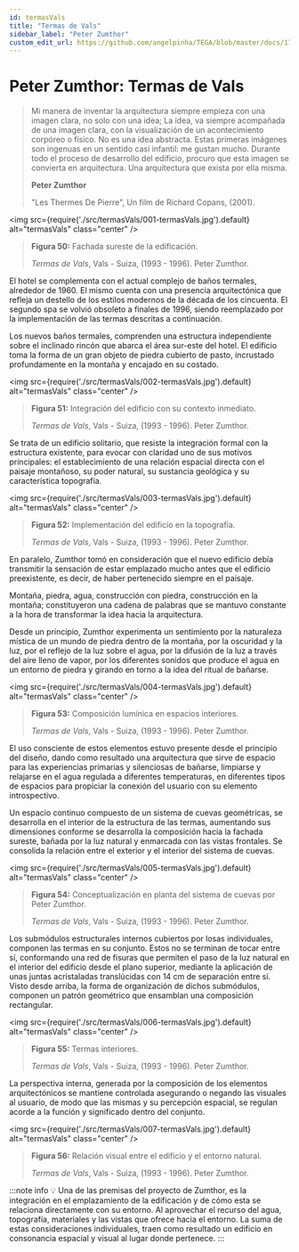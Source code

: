 ```yaml
---
id: termasVals
title: "Termas de Vals"
sidebar_label: "Peter Zumthor"
custom_edit_url: https://github.com/angelpinha/TEGA/blob/master/docs/17-termasVals.md
---
```


# Peter Zumthor: Termas de Vals
 
> Mi manera de inventar la arquitectura siempre empieza con una imagen clara, no solo con una idea; La idea, va siempre acompañada de una imagen clara, con la visualización de un acontecimiento corpóreo o físico. No es una idea abstracta. Estas primeras imágenes son ingenuas en un sentido casi infantil: me gustan mucho. Durante todo el proceso de desarrollo del edificio, procuro que esta imagen se convierta en arquitectura. Una arquitectura que exista por ella misma.
>
> **Peter Zumthor**
> 
> "Les Thermes De Pierre", Un film de Richard Copans, (2001).

<img src={require('./src/termasVals/001-termasVals.jpg').default} alt="termasVals" class="center" />

<!-- ![termasVals](./src/termasVals/001-termasVals.jpg) -->

> **Figura 50:**
> Fachada sureste de la edificación.
>
> *Termas de Vals*,
> Vals - Suiza,
> (1993 - 1996).
> Peter Zumthor.

El hotel se complementa con el actual complejo de baños termales, alrededor de 1960. El mismo cuenta con una presencia arquitectónica que refleja un destello de los estilos modernos de la década de los cincuenta. El segundo spa se volvió obsoleto a finales de 1996, siendo reemplazado por la implementación de las termas descritas a continuación.

Los nuevos baños termales, comprenden una estructura independiente sobre el inclinado rincón que abarca el área sur-este del hotel. El edificio toma la forma de un gran objeto de piedra cubierto de pasto, incrustado profundamente en la montaña y encajado en su costado.

<img src={require('./src/termasVals/002-termasVals.jpg').default} alt="termasVals" class="center" />

<!-- ![termasVals](./src/termasVals/002-termasVals.jpg) -->

> **Figura 51:**
> Integración del edificio con su contexto inmediato.
>
> *Termas de Vals*,
> Vals - Suiza,
> (1993 - 1996).
> Peter Zumthor.

Se trata de un edificio solitario, que resiste la integración formal con la estructura existente, para evocar con claridad uno de sus motivos principales: el establecimiento de una relación espacial directa con el paisaje montañoso, su poder natural, su sustancia geológica y su característica topografía.

<img src={require('./src/termasVals/003-termasVals.jpg').default} alt="termasVals" class="center" />

<!-- ![termasVals](./src/termasVals/003-termasVals.jpg) -->

> **Figura 52:**
> Implementación del edificio en la topografía.
>
> *Termas de Vals*,
> Vals - Suiza,
> (1993 - 1996).
> Peter Zumthor.

En paralelo, Zumthor tomó en consideración que el nuevo edificio debía transmitir la sensación de estar emplazado mucho antes que el edificio preexistente, es decir, de haber pertenecido siempre en el paisaje.

Montaña, piedra, agua, construcción con piedra, construcción en la montaña; constituyeron una cadena de palabras que se mantuvo constante a la hora de transformar la idea hacia la arquitectura.

Desde un principio, Zumthor experimenta un sentimiento por la naturaleza mística de un mundo de piedra dentro de la montaña, por la oscuridad y la luz, por el reflejo de la luz sobre el agua, por la difusión de la luz a través del aire lleno de vapor, por los diferentes sonidos que produce el agua en un entorno de piedra y girando en torno a la idea del ritual de bañarse.

<img src={require('./src/termasVals/004-termasVals.jpg').default} alt="termasVals" class="center" />

<!-- ![termasVals](./src/termasVals/004-termasVals.jpg) -->

> **Figura 53:**
> Composición lumínica en espacios interiores.
>
> *Termas de Vals*,
> Vals - Suiza,
> (1993 - 1996).
> Peter Zumthor.

El uso consciente de estos elementos estuvo presente desde el principio del diseño, dando como resultado una arquitectura que sirve de espacio para las experiencias primarias y silenciosas de bañarse, limpiarse y relajarse en el agua regulada a diferentes temperaturas, en diferentes tipos de espacios para propiciar la conexión del usuario con su elemento introspectivo.

Un espacio continuo compuesto de un sistema de cuevas geométricas, se desarrolla en el interior de la estructura de las termas, aumentando sus dimensiones conforme se desarrolla la composición hacia la fachada sureste, bañada por la luz natural y enmarcada con las vistas frontales. Se consolida la relación entre el exterior y el interior del sistema de cuevas.

<img src={require('./src/termasVals/005-termasVals.jpg').default} alt="termasVals" class="center" />

<!-- ![termasVals](./src/termasVals/005-termasVals.jpg) -->

> **Figura 54:**
> Conceptualización en planta del sistema de cuevas por Peter Zumthor.
>
> *Termas de Vals*,
> Vals - Suiza,
> (1993 - 1996).
> Peter Zumthor.

Los submódulos estructurales internos cubiertos por losas individuales, componen las termas en su conjunto. Estos no se terminan de tocar entre sí, conformando una red de fisuras que permiten el paso de la luz natural en el interior del edificio desde el plano superior, mediante la aplicación de unas juntas acristaladas translúcidas con 14 cm de separación entre sí. Visto desde arriba, la forma de organización de dichos submódulos, componen un patrón geométrico que ensamblan una composición rectangular.

<img src={require('./src/termasVals/006-termasVals.jpg').default} alt="termasVals" class="center" />

<!-- ![termasVals](./src/termasVals/006-termasVals.jpg) -->

> **Figura 55:**
> Termas interiores.
>
> *Termas de Vals*,
> Vals - Suiza,
> (1993 - 1996).
> Peter Zumthor.

La perspectiva interna, generada por la composición de los elementos arquitectónicos se mantiene controlada asegurando o negando las visuales al usuario, de modo que las mismas y su percepción espacial, se regulan acorde a la función y significado dentro del conjunto.

<img src={require('./src/termasVals/007-termasVals.jpg').default} alt="termasVals" class="center" />

<!-- ![termasVals](./src/termasVals/007-termasVals.jpg) -->

> **Figura 56:**
> Relación visual entre el edificio y el entorno natural.
>
> *Termas de Vals*,
> Vals - Suiza,
> (1993 - 1996).
> Peter Zumthor.

:::note info
💡 Una de las premisas del proyecto de Zumthor, es la integración en el emplazamiento de la edificación y de cómo esta se relaciona directamente con su entorno. Al aprovechar el recurso del agua, topografía, materiales y las vistas que ofrece hacia el entorno. La suma de estas consideraciones individuales, traen como resultado un edificio en consonancia espacial y visual al lugar donde pertenece.
:::

<!-- ---

- **Peter Zumthor Works. (1998).** Building and projects 1979 - 1997. Text by Peter Zumthor. Princeton Arch Staff, Published by Lars Muller. -->
